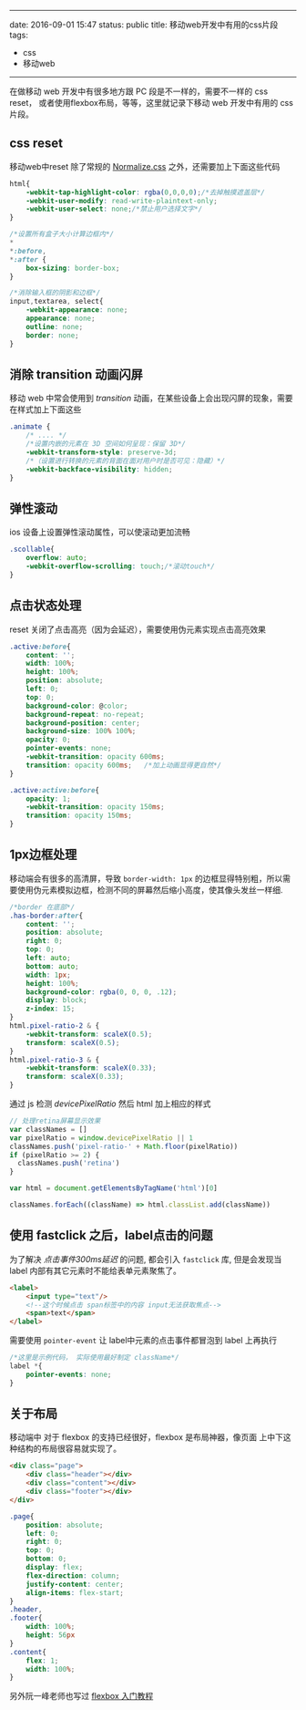 
---
date: 2016-09-01 15:47
status: public
title: 移动web开发中有用的css片段
tags: 
- css
- 移动web
---

在做移动 web 开发中有很多地方跟 PC 段是不一样的，需要不一样的 css reset， 或者使用flexbox布局，等等，这里就记录下移动 web 开发中有用的 css 片段。
<!--more-->
## css reset
移动web中reset 除了常规的 [Normalize.css](http://necolas.github.io/normalize.css/) 之外，还需要加上下面这些代码

```css
html{
    -webkit-tap-highlight-color: rgba(0,0,0,0);/*去掉触摸遮盖层*/
    -webkit-user-modify: read-write-plaintext-only;
    -webkit-user-select: none;/*禁止用户选择文字*/
}

/*设置所有盒子大小计算边框内*/
*
*:before,
*:after {
    box-sizing: border-box;
}

/*消除输入框的阴影和边框*/
input,textarea, select{
    -webkit-appearance: none;
    appearance: none;
    outline: none;
    border: none;
}
```

## 消除 transition 动画闪屏

移动 web 中常会使用到 *transition* 动画，在某些设备上会出现闪屏的现象，需要在样式加上下面这些

```css
.animate {
    /* .... */
    /*设置内嵌的元素在 3D 空间如何呈现：保留 3D*/
    -webkit-transform-style: preserve-3d;
    /*（设置进行转换的元素的背面在面对用户时是否可见：隐藏）*/
    -webkit-backface-visibility: hidden;
}
```

## 弹性滚动

ios 设备上设置弹性滚动属性，可以使滚动更加流畅

```css
.scollable{
    overflow: auto;
    -webkit-overflow-scrolling: touch;/*滚动touch*/
}
```

## 点击状态处理

reset 关闭了点击高亮（因为会延迟），需要使用伪元素实现点击高亮效果

```css
.active:before{
    content: '';
    width: 100%;
    height: 100%;
    position: absolute;
    left: 0;
    top: 0;
    background-color: @color;
    background-repeat: no-repeat;
    background-position: center;
    background-size: 100% 100%;
    opacity: 0;
    pointer-events: none;
    -webkit-transition: opacity 600ms;
    transition: opacity 600ms;   /*加上动画显得更自然*/
}

.active:active:before{
    opacity: 1;
    -webkit-transition: opacity 150ms;
    transition: opacity 150ms;
}
```


## 1px边框处理

移动端会有很多的高清屏，导致 `border-width: 1px` 的边框显得特别粗，所以需要使用伪元素模拟边框，检测不同的屏幕然后缩小高度，使其像头发丝一样细.

```css
/*border 在底部*/
.has-border:after{
    content: '';
    position: absolute;
    right: 0;
    top: 0;
    left: auto;
    bottom: auto;
    width: 1px;
    height: 100%;
    background-color: rgba(0, 0, 0, .12);
    display: block;
    z-index: 15;
}
html.pixel-ratio-2 & {
    -webkit-transform: scaleX(0.5);
    transform: scaleX(0.5);
}
html.pixel-ratio-3 & {
    -webkit-transform: scaleX(0.33);
    transform: scaleX(0.33);
}
```

通过 js 检测 *devicePixelRatio* 然后 html 加上相应的样式

```javascript
// 处理retina屏幕显示效果
var classNames = []
var pixelRatio = window.devicePixelRatio || 1
classNames.push('pixel-ratio-' + Math.floor(pixelRatio))
if (pixelRatio >= 2) {
  classNames.push('retina')
}

var html = document.getElementsByTagName('html')[0]

classNames.forEach((className) => html.classList.add(className))
```


## 使用 fastclick 之后，label点击的问题

为了解决 *点击事件300ms延迟* 的问题, 都会引入 `fastclick` 库, 但是会发现当 label 内部有其它元素时不能给表单元素聚焦了。

```html
<label>
    <input type="text"/>
    <!--这个时候点击 span标签中的内容 input无法获取焦点-->
    <span>text</span>
</label>
```

需要使用 `pointer-event` 让 label中元素的点击事件都冒泡到 label 上再执行

```css
/*这里是示例代码， 实际使用最好制定 className*/
label *{
    pointer-events: none;
}
```


## 关于布局

移动端中 对于 flexbox  的支持已经很好，flexbox 是布局神器，像页面 上中下这种结构的布局很容易就实现了。

```html
<div class="page">
    <div class="header"></div>
    <div class="content"></div>
    <div class="footer"></div>
</div>
```

```css
.page{
    position: absolute;
    left: 0;
    right: 0;
    top: 0;
    bottom: 0;
    display: flex;
    flex-direction: column;
    justify-content: center;
    align-items: flex-start;
}
.header,
.footer{
    width: 100%;
    height: 56px
}
.content{
    flex: 1;
    width: 100%;
}
```

另外阮一峰老师也写过 [flexbox 入门教程](http://www.ruanyifeng.com/blog/2015/07/flex-grammar.html)

